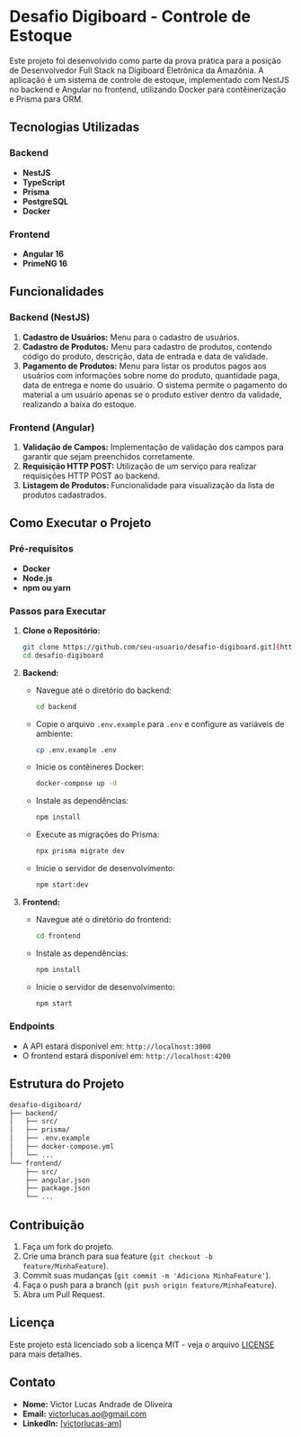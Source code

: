 # Desafio Digiboard - Controle de Estoque

Este projeto foi desenvolvido como parte da prova prática para a posição de Desenvolvedor Full Stack na Digiboard Eletrônica da Amazônia. A aplicação é um sistema de controle de estoque, implementado com NestJS no backend e Angular no frontend, utilizando Docker para contêinerização e Prisma para ORM.

## Tecnologias Utilizadas

### Backend
- **NestJS**
- **TypeScript**
- **Prisma**
- **PostgreSQL**
- **Docker**

### Frontend
- **Angular 16**
- **PrimeNG 16**

## Funcionalidades

### Backend (NestJS)
1. **Cadastro de Usuários:** Menu para o cadastro de usuários.
2. **Cadastro de Produtos:** Menu para cadastro de produtos, contendo código do produto, descrição, data de entrada e data de validade.
3. **Pagamento de Produtos:** Menu para listar os produtos pagos aos usuários com informações sobre nome do produto, quantidade paga, data de entrega e nome do usuário. O sistema permite o pagamento do material a um usuário apenas se o produto estiver dentro da validade, realizando a baixa do estoque.

### Frontend (Angular)
1. **Validação de Campos:** Implementação de validação dos campos para garantir que sejam preenchidos corretamente.
2. **Requisição HTTP POST:** Utilização de um serviço para realizar requisições HTTP POST ao backend.
3. **Listagem de Produtos:** Funcionalidade para visualização da lista de produtos cadastrados.

## Como Executar o Projeto

### Pré-requisitos
- **Docker**
- **Node.js**
- **npm ou yarn**

### Passos para Executar

1. **Clone o Repositório:**
   ```bash
   git clone https://github.com/seu-usuario/desafio-digiboard.git](https://github.com/victorlucass/desafio-full-digiboard)
   cd desafio-digiboard
   ```

2. **Backend:**
   - Navegue até o diretório do backend:
     ```bash
     cd backend
     ```
   - Copie o arquivo `.env.example` para `.env` e configure as variáveis de ambiente:
     ```bash
     cp .env.example .env
     ```
   - Inicie os contêineres Docker:
     ```bash
     docker-compose up -d
     ```
   - Instale as dependências:
     ```bash
     npm install
     ```
   - Execute as migrações do Prisma:
     ```bash
     npx prisma migrate dev
     ```
   - Inicie o servidor de desenvolvimento:
     ```bash
     npm start:dev
     ```

3. **Frontend:**
   - Navegue até o diretório do frontend:
     ```bash
     cd frontend
     ```
   - Instale as dependências:
     ```bash
     npm install
     ```
   - Inicie o servidor de desenvolvimento:
     ```bash
     npm start
     ```

### Endpoints
- A API estará disponível em: `http://localhost:3000`
- O frontend estará disponível em: `http://localhost:4200`

## Estrutura do Projeto

```bash
desafio-digiboard/
├── backend/
│   ├── src/
│   ├── prisma/
│   ├── .env.example
│   ├── docker-compose.yml
│   └── ...
└── frontend/
    ├── src/
    ├── angular.json
    ├── package.json
    └── ...
```

## Contribuição

1. Faça um fork do projeto.
2. Crie uma branch para sua feature (`git checkout -b feature/MinhaFeature`).
3. Commit suas mudanças (`git commit -m 'Adiciona MinhaFeature'`).
4. Faça o push para a branch (`git push origin feature/MinhaFeature`).
5. Abra um Pull Request.

## Licença

Este projeto está licenciado sob a licença MIT - veja o arquivo [LICENSE](LICENSE) para mais detalhes.

## Contato

- **Nome:** Victor Lucas Andrade de Oliveira  
- **Email:** victorlucas.ao@gmail.com  
- **LinkedIn:** [[victorlucas-am]](https://www.linkedin.com/in/victorlucas-am/)
